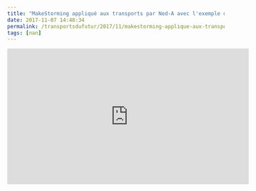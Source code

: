 ```yaml
---
title: "MakeStorming appliqué aux transports par Nod-A avec l'exemple de Systra"
date: 2017-11-07 14:48:34
permalink: /transportsdufutur/2017/11/makestorming-applique-aux-transports-par-nod-a-avec-lexemple-de-systra.html
tags: [nan]
---
```


<iframe width="560" height="315" src="https://www.youtube.com/embed/L-6GyKKKjNE" frameborder="0" allowfullscreen></iframe>
